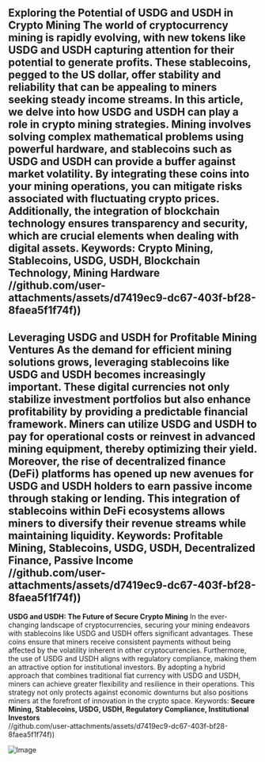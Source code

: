 **Exploring the Potential of USDG and USDH in Crypto Mining**
The world of cryptocurrency mining is rapidly evolving, with new tokens like USDG and USDH capturing attention for their potential to generate profits. These stablecoins, pegged to the US dollar, offer stability and reliability that can be appealing to miners seeking steady income streams. In this article, we delve into how USDG and USDH can play a role in crypto mining strategies.
Mining involves solving complex mathematical problems using powerful hardware, and stablecoins such as USDG and USDH can provide a buffer against market volatility. By integrating these coins into your mining operations, you can mitigate risks associated with fluctuating crypto prices. Additionally, the integration of blockchain technology ensures transparency and security, which are crucial elements when dealing with digital assets.
Keywords: **Crypto Mining, Stablecoins, USDG, USDH, Blockchain Technology, Mining Hardware**  
 //github.com/user-attachments/assets/d7419ec9-dc67-403f-bf28-8faea5f1f74f))
---
**Leveraging USDG and USDH for Profitable Mining Ventures**
As the demand for efficient mining solutions grows, leveraging stablecoins like USDG and USDH becomes increasingly important. These digital currencies not only stabilize investment portfolios but also enhance profitability by providing a predictable financial framework. Miners can utilize USDG and USDH to pay for operational costs or reinvest in advanced mining equipment, thereby optimizing their yield.
Moreover, the rise of decentralized finance (DeFi) platforms has opened up new avenues for USDG and USDH holders to earn passive income through staking or lending. This integration of stablecoins within DeFi ecosystems allows miners to diversify their revenue streams while maintaining liquidity.
Keywords: **Profitable Mining, Stablecoins, USDG, USDH, Decentralized Finance, Passive Income**  
 //github.com/user-attachments/assets/d7419ec9-dc67-403f-bf28-8faea5f1f74f))
---
**USDG and USDH: The Future of Secure Crypto Mining**
In the ever-changing landscape of cryptocurrencies, securing your mining endeavors with stablecoins like USDG and USDH offers significant advantages. These coins ensure that miners receive consistent payments without being affected by the volatility inherent in other cryptocurrencies. Furthermore, the use of USDG and USDH aligns with regulatory compliance, making them an attractive option for institutional investors.
By adopting a hybrid approach that combines traditional fiat currency with USDG and USDH, miners can achieve greater flexibility and resilience in their operations. This strategy not only protects against economic downturns but also positions miners at the forefront of innovation in the crypto space.
Keywords: **Secure Mining, Stablecoins, USDG, USDH, Regulatory Compliance, Institutional Investors**  
 //github.com/user-attachments/assets/d7419ec9-dc67-403f-bf28-8faea5f1f74f))


![Image](https://github.com/user-attachments/assets/d7419ec9-dc67-403f-bf28-8faea5f1f74f)